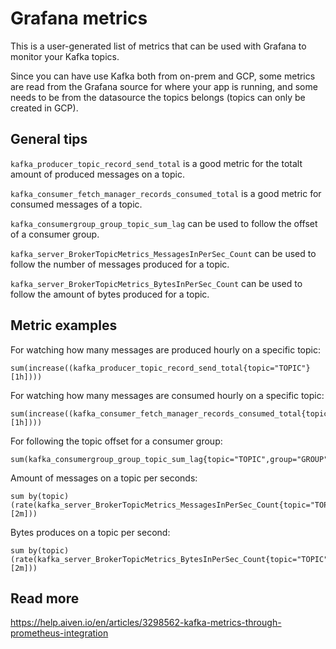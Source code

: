 # Grafana metrics

This is a user-generated list of metrics that can be used with Grafana to monitor your Kafka topics.

Since you can have use Kafka both from on-prem and GCP, some metrics are read from the Grafana source for where your app is running, and some needs to be from the datasource the topics belongs (topics can only be created in GCP).

## General tips
`kafka_producer_topic_record_send_total` is a good metric for the totalt amount of produced messages on a topic.

`kafka_consumer_fetch_manager_records_consumed_total` is a good metric for consumed messages of a topic.

`kafka_consumergroup_group_topic_sum_lag` can be used to follow the offset of a consumer group.

`kafka_server_BrokerTopicMetrics_MessagesInPerSec_Count` can be used to follow the number of messages produced for a topic.

`kafka_server_BrokerTopicMetrics_BytesInPerSec_Count` can be used to follow the amount of bytes produced for a topic.


## Metric examples

For watching how many messages are produced hourly on a specific topic:
```
sum(increase((kafka_producer_topic_record_send_total{topic="TOPIC"}[1h])))
```

For watching how many messages are consumed hourly on a specific topic:
```
sum(increase((kafka_consumer_fetch_manager_records_consumed_total{topic="TOPIC"}[1h])))
```

For following the topic offset for a consumer group:
```
sum(kafka_consumergroup_group_topic_sum_lag{topic="TOPIC",group="GROUP"})
```

Amount of messages on a topic per seconds:
```
sum by(topic) (rate(kafka_server_BrokerTopicMetrics_MessagesInPerSec_Count{topic="TOPIC"}[2m]))
```

Bytes produces on a topic per second:
```
sum by(topic) (rate(kafka_server_BrokerTopicMetrics_BytesInPerSec_Count{topic="TOPIC"}[2m]))
```

## Read more

https://help.aiven.io/en/articles/3298562-kafka-metrics-through-prometheus-integration
